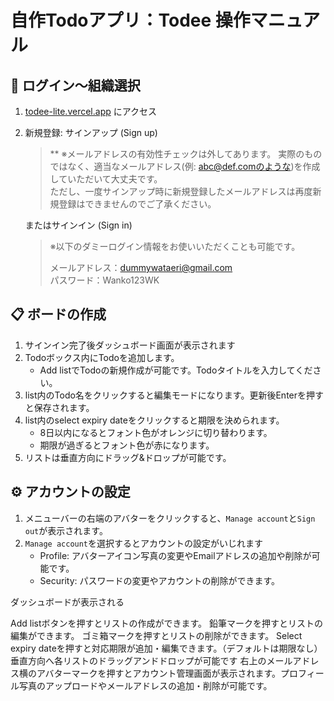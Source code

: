 # 自作Todoアプリ：Todee 操作マニュアル

## 🚀 ログイン〜組織選択
1. [todee-lite.vercel.app](https://todee-lite.vercel.app) にアクセス
2. 新規登録: サインアップ (Sign up)
    > ** ※メールアドレスの有効性チェックは外してあります。
    > 実際のものではなく、適当なメールアドレス(例: abc@def.comのような)を作成していただいて大丈夫です。  
    > ただし、一度サインアップ時に新規登録したメールアドレスは再度新規登録はできませんのでご了承ください。
    
    またはサインイン (Sign in)
    > ※以下のダミーログイン情報をお使いいただくことも可能です。
    >
    >   メールアドレス：dummywataeri@gmail.com  
    >   パスワード：Wanko123WK

## 📋 ボードの作成

1. サインイン完了後ダッシュボード画面が表示されます
2. Todoボックス内にTodoを追加します。
    - Add listでTodoの新規作成が可能です。Todoタイトルを入力してください。
3. list内のTodo名をクリックすると編集モードになります。更新後Enterを押すと保存されます。
4. list内のselect expiry dateをクリックすると期限を決められます。
    - 8日以内になるとフォント色がオレンジに切り替わります。
    - 期限が過ぎるとフォント色が赤になります。
5. リストは垂直方向にドラッグ&ドロップが可能です。

## ⚙️ アカウントの設定
1. メニューバーの右端のアバターをクリックすると、`Manage account`と`Sign out`が表示されます。
2. `Manage account`を選択するとアカウントの設定がいじれます
    - Profile: アバターアイコン写真の変更やEmailアドレスの追加や削除が可能です。
    - Security: パスワードの変更やアカウントの削除ができます。









ダッシュボードが表示される

Add listボタンを押すとリストの作成ができます。
鉛筆マークを押すとリストの編集ができます。
ゴミ箱マークを押すとリストの削除ができます。
Select expiry dateを押すと対応期限が追加・編集できます。（デフォルトは期限なし）
垂直方向へ各リストのドラッグアンドドロップが可能です
右上のメールアドレス横のアバターマークを押すとアカウント管理画面が表示されます。プロフィール写真のアップロードやメールアドレスの追加・削除が可能です。

